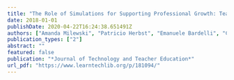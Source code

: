 ```yaml
---
title: "The Role of Simulations for Supporting Professional Growth: Teachers’ Engagement in Virtual Professional Experimentation"
date: 2018-01-01
publishDate: 2020-04-22T16:24:38.651491Z
authors: ["Amanda Milewski", "Patricio Herbst", "Emanuele Bardelli", "Carolyn Hetrick"]
publication_types: ["2"]
abstract: ""
featured: false
publication: "*Journal of Technology and Teacher Education*"
url_pdf: "https://www.learntechlib.org/p/181094/"
---
```


